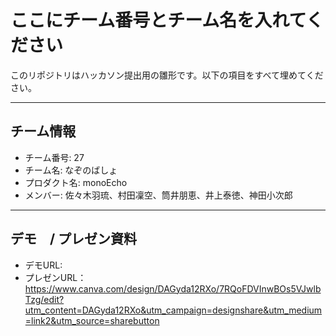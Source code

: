 # ここにチーム番号とチーム名を入れてください

このリポジトリはハッカソン提出用の雛形です。以下の項目をすべて埋めてください。

---

## チーム情報
- チーム番号: 27
- チーム名: なぞのばしょ
- プロダクト名: monoEcho
- メンバー: 佐々木羽琉、村田凜空、筒井朋恵、井上泰徳、神田小次郎

---

## デモ　/ プレゼン資料
- デモURL: 
- プレゼンURL：
  https://www.canva.com/design/DAGyda12RXo/7RQoFDVInwBOs5VJwlbTzg/edit?utm_content=DAGyda12RXo&utm_campaign=designshare&utm_medium=link2&utm_source=sharebutton
